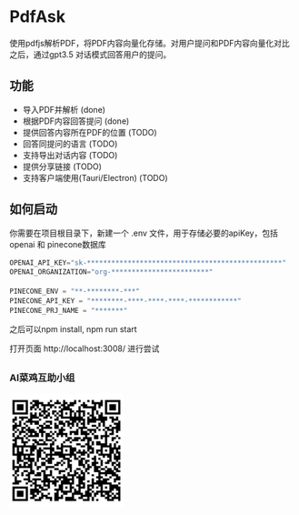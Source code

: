 # PdfAsk

使用pdfjs解析PDF，将PDF内容向量化存储。对用户提问和PDF内容向量化对比之后，通过gpt3.5 对话模式回答用户的提问。

## 功能
- 导入PDF并解析 (done)
- 根据PDF内容回答提问 (done)
-  提供回答内容所在PDF的位置 (TODO)
-  回答同提问的语言 (TODO)
-  支持导出对话内容 (TODO)
-  提供分享链接 (TODO)
-  支持客户端使用(Tauri/Electron) (TODO)

## 如何启动
你需要在项目根目录下，新建一个 .env 文件，用于存储必要的apiKey，包括 openai 和 pinecone数据库
```javascript
OPENAI_API_KEY="sk-************************************************"
OPENAI_ORGANIZATION="org-************************"

PINECONE_ENV = "**-********-***"
PINECONE_API_KEY = "********-****-****-****-************"
PINECONE_PRJ_NAME = "*******"
```

之后可以npm install, npm run start

打开页面 http://localhost:3008/ 进行尝试

##

### AI菜鸡互助小组
<img src="/assets/images/IMG_5531.jpg" alt="wechat group" width="200px" height="200px">
